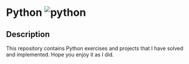# Python ![python](https://icons8.com/icon/Rc0Xn5AtE8kX/python)

## Description
This repository contains Python exercises and projects that I have solved and implemented.
Hope you enjoy it as I did.
